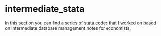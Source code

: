 # intermediate_stata
In this section you can find a series of stata codes that I worked on based on intermediate database management notes for economists.
